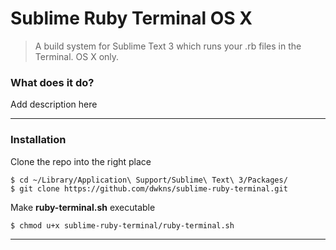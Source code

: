 # Sublime Ruby Terminal OS X

> A build system for Sublime Text 3 which runs your .rb files in the Terminal. OS X only.

### What does it do?

Add description here

---

### Installation
Clone the repo into the right place

    $ cd ~/Library/Application\ Support/Sublime\ Text\ 3/Packages/
    $ git clone https://github.com/dwkns/sublime-ruby-terminal.git 

Make **ruby-terminal.sh** executable

    $ chmod u+x sublime-ruby-terminal/ruby-terminal.sh






---
